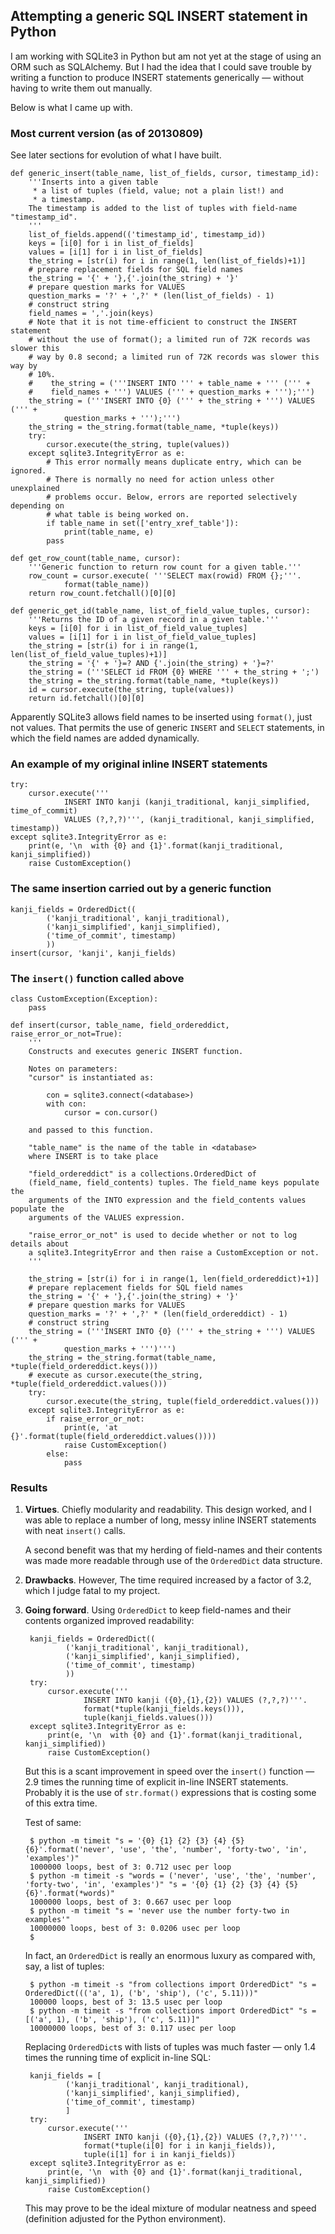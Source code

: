 ## Attempting a generic SQL INSERT statement in Python

I am working with SQLite3 in Python but am not yet at the stage of using an ORM such as SQLAlchemy. But I had the idea that I could save trouble by writing a function to produce INSERT statements generically — without having to write them out manually.

Below is what I came up with.

### Most current version (as of 20130809)

See later sections for evolution of what I have built.

~~~
def generic_insert(table_name, list_of_fields, cursor, timestamp_id):          
    '''Inserts into a given table      
     * a list of tuples (field, value; not a plain list!) and                  
     * a timestamp.            
    The timestamp is added to the list of tuples with field-name "timestamp_id".
    '''                        
    list_of_fields.append(('timestamp_id', timestamp_id))                      
    keys = [i[0] for i in list_of_fields]                                      
    values = [i[1] for i in list_of_fields]                                    
    the_string = [str(i) for i in range(1, len(list_of_fields)+1)]             
    # prepare replacement fields for SQL field names                           
    the_string = '{' + '},{'.join(the_string) + '}'                            
    # prepare question marks for VALUES
    question_marks = '?' + ',?' * (len(list_of_fields) - 1)                    
    # construct string         
    field_names = ','.join(keys)       
    # Note that it is not time-efficient to construct the INSERT statement     
    # without the use of format(); a limited run of 72K records was slower this
    # way by 0.8 second; a limited run of 72K records was slower this way by   
    # 10%.                     
    #    the_string = ('''INSERT INTO ''' + table_name + ''' (''' +            
    #    field_names + ''') VALUES (''' + question_marks + ''');''')           
    the_string = ('''INSERT INTO {0} (''' + the_string + ''') VALUES (''' +    
            question_marks + ''');''') 
    the_string = the_string.format(table_name, *tuple(keys))                   
    try:                       
        cursor.execute(the_string, tuple(values))                              
    except sqlite3.IntegrityError as e:
        # This error normally means duplicate entry, which can be ignored.     
        # There is normally no need for action unless other unexplained        
        # problems occur. Below, errors are reported selectively depending on
        # what table is being worked on.
        if table_name in set(['entry_xref_table']):
            print(table_name, e)
        pass                   
                               
def get_row_count(table_name, cursor): 
    '''Generic function to return row count for a given table.'''              
    row_count = cursor.execute( '''SELECT max(rowid) FROM {};'''.              
            format(table_name))
    return row_count.fetchall()[0][0]  
                               
def generic_get_id(table_name, list_of_field_value_tuples, cursor):            
    '''Returns the ID of a given record in a given table.'''                   
    keys = [i[0] for i in list_of_field_value_tuples]
    values = [i[1] for i in list_of_field_value_tuples]
    the_string = [str(i) for i in range(1, len(list_of_field_value_tuples)+1)] 
    the_string = '{' + '}=? AND {'.join(the_string) + '}=?'
    the_string = ('''SELECT id FROM {0} WHERE ''' + the_string + ';')          
    the_string = the_string.format(table_name, *tuple(keys))                   
    id = cursor.execute(the_string, tuple(values))                             
    return id.fetchall()[0][0] 
~~~

Apparently SQLite3 allows field names to be inserted using `format()`, just not values. That permits the use of generic `INSERT` and `SELECT` statements, in which the field names are added dynamically.

### An example of my original inline INSERT statements

~~~
try:
    cursor.execute('''
            INSERT INTO kanji (kanji_traditional, kanji_simplified, time_of_commit) 
            VALUES (?,?,?)''', (kanji_traditional, kanji_simplified, timestamp))
except sqlite3.IntegrityError as e:
    print(e, '\n  with {0} and {1}'.format(kanji_traditional, kanji_simplified))
    raise CustomException()
~~~

### The same insertion carried out by a generic function

~~~
kanji_fields = OrderedDict((
        ('kanji_traditional', kanji_traditional),
        ('kanji_simplified', kanji_simplified),
        ('time_of_commit', timestamp)
        ))
insert(cursor, 'kanji', kanji_fields)
~~~

### The `insert()` function called above

~~~
class CustomException(Exception):
    pass

def insert(cursor, table_name, field_ordereddict, raise_error_or_not=True):
    '''
    Constructs and executes generic INSERT function.
    
    Notes on parameters: 
    "cursor" is instantiated as:
    
        con = sqlite3.connect(<database>)
        with con:
            cursor = con.cursor()
    
    and passed to this function.
    
    "table_name" is the name of the table in <database> 
    where INSERT is to take place
    
    "field_ordereddict" is a collections.OrderedDict of 
    (field_name, field_contents) tuples. The field_name keys populate the 
    arguments of the INTO expression and the field_contents values populate the
    arguments of the VALUES expression.
    
    "raise_error_or_not" is used to decide whether or not to log details about 
    a sqlite3.IntegrityError and then raise a CustomException or not.
    '''

    the_string = [str(i) for i in range(1, len(field_ordereddict)+1)]
    # prepare replacement fields for SQL field names
    the_string = '{' + '},{'.join(the_string) + '}'
    # prepare question marks for VALUES
    question_marks = '?' + ',?' * (len(field_ordereddict) - 1)
    # construct string
    the_string = ('''INSERT INTO {0} (''' + the_string + ''') VALUES (''' + 
            question_marks + ''')''')
    the_string = the_string.format(table_name, *tuple(field_ordereddict.keys()))
    # execute as cursor.execute(the_string, *tuple(field_ordereddict.values()))
    try: 
        cursor.execute(the_string, tuple(field_ordereddict.values()))
    except sqlite3.IntegrityError as e:
        if raise_error_or_not:
            print(e, 'at {}'.format(tuple(field_ordereddict.values())))
            raise CustomException()
        else:
            pass
~~~

### Results

1. **Virtues**. Chiefly modularity and readability. This design worked, and I was able to replace a number of long, messy inline INSERT statements with neat `insert()` calls. 

   A second benefit was that my herding of field-names and their contents was made more readable through use of the `OrderedDict` data structure.

2. **Drawbacks**. However, The time required increased by a factor of 3.2, which I judge fatal to my project. 

3. **Going forward**. Using `OrderedDict` to keep field-names and their contents organized improved readability:

        kanji_fields = OrderedDict((
                ('kanji_traditional', kanji_traditional),
                ('kanji_simplified', kanji_simplified),
                ('time_of_commit', timestamp)
                ))
        try:
            cursor.execute('''
                    INSERT INTO kanji ({0},{1},{2}) VALUES (?,?,?)'''.
                    format(*tuple(kanji_fields.keys())),
                    tuple(kanji_fields.values()))
        except sqlite3.IntegrityError as e:
            print(e, '\n  with {0} and {1}'.format(kanji_traditional, kanji_simplified))
            raise CustomException()

   But this is a scant improvement in speed over the `insert()` function — 2.9 times the running time of explicit in-line INSERT statements. Probably it is the use of `str.format()` expressions that is costing some of this extra time.
   
   Test of same:

        $ python -m timeit "s = '{0} {1} {2} {3} {4} {5} {6}'.format('never', 'use', 'the', 'number', 'forty-two', 'in', 'examples')"
        1000000 loops, best of 3: 0.712 usec per loop
        $ python -m timeit -s "words = ('never', 'use', 'the', 'number', 'forty-two', 'in', 'examples')" "s = '{0} {1} {2} {3} {4} {5} {6}'.format(*words)"
        1000000 loops, best of 3: 0.667 usec per loop
        $ python -m timeit "s = 'never use the number forty-two in examples'"
        10000000 loops, best of 3: 0.0206 usec per loop
        $

    In fact, an `OrderedDict` is really an enormous luxury as compared with, say, a list of tuples:
    
        $ python -m timeit -s "from collections import OrderedDict" "s = OrderedDict((('a', 1), ('b', 'ship'), ('c', 5.11)))"
        100000 loops, best of 3: 13.5 usec per loop
        $ python -m timeit -s "from collections import OrderedDict" "s = [('a', 1), ('b', 'ship'), ('c', 5.11)]"
        10000000 loops, best of 3: 0.117 usec per loop

    Replacing `OrderedDict`s with lists of tuples was much faster — only 1.4 times the running time of explicit in-line SQL:
    
        kanji_fields = [
                ('kanji_traditional', kanji_traditional),
                ('kanji_simplified', kanji_simplified),
                ('time_of_commit', timestamp)
                ]
        try:
            cursor.execute('''
                    INSERT INTO kanji ({0},{1},{2}) VALUES (?,?,?)'''.
                    format(*tuple(i[0] for i in kanji_fields)),
                    tuple(i[1] for i in kanji_fields))
        except sqlite3.IntegrityError as e:
            print(e, '\n  with {0} and {1}'.format(kanji_traditional, kanji_simplified))
            raise CustomException()

   This may prove to be the ideal mixture of modular neatness and speed (definition adjusted for the Python environment).

